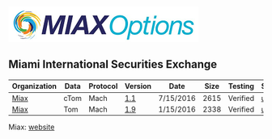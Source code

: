 ![Miax](https://github.com/Open-Markets-Initiative/Directory/blob/master/Logos/Miax.png)


## Miami International Securities Exchange

|Organization | Data | Protocol | Version | Date | Size | Testing | Specification|
|--- | --- | --- | --- | --- | --- | --- | ---|
|[Miax](https://github.com/Open-Markets-Initiative/wireshark-lua/tree/master/Miax "Miami International Securities Exchange Dissectors") | cTom | Mach | [1.1](https://github.com/Open-Markets-Initiative/wireshark-lua/blob/master/Miax/Miax.cTom.Mach.v1.1.Script.Dissector.lua "Miami International Securities Exchange 1.1 Script Dissector") | 7/15/2016 | 2615 | Verified | [url](https://www.miaxoptions.com/interface-specifications "Protocol specification") - [pdf](https://github.com/Open-Markets-Initiative/Directory/blob/master/Specifications/Miax/Miax.cTom.Mach.v1.1.pdf "Specification manual")|
|[Miax](https://github.com/Open-Markets-Initiative/wireshark-lua/tree/master/Miax "Miami International Securities Exchange Dissectors") | Tom | Mach | [1.9](https://github.com/Open-Markets-Initiative/wireshark-lua/blob/master/Miax/Miax.Tom.Mach.v1.9.Script.Dissector.lua "Miami International Securities Exchange 1.9 Script Dissector") | 1/15/2016 | 2338 | Verified | [url](https://www.miaxoptions.com/interface-specifications "Protocol specification") - [pdf](https://github.com/Open-Markets-Initiative/Directory/blob/master/Specifications/Miax/Miax.Tom.Mach.v1.9.pdf "Specification manual")|


Miax: [website](https://www.miaxoptions.com/ "Go to Miami International Securities Exchange")

